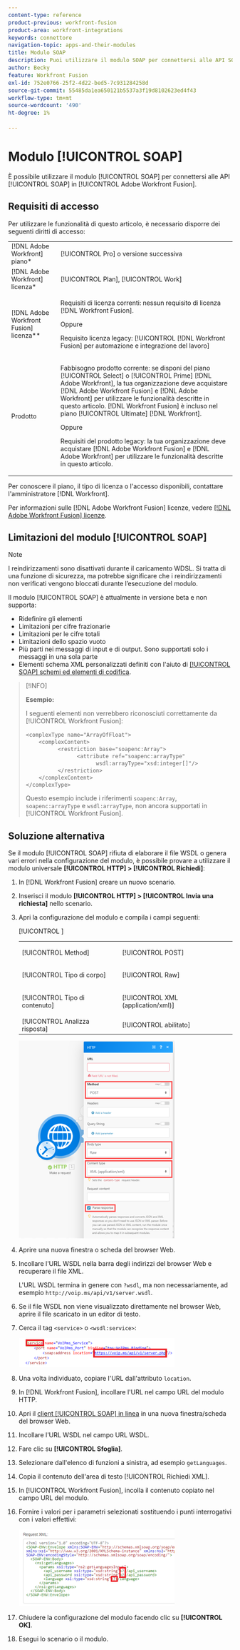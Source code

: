 ```yaml
---
content-type: reference
product-previous: workfront-fusion
product-area: workfront-integrations
keywords: connettore
navigation-topic: apps-and-their-modules
title: Modulo SOAP
description: Puoi utilizzare il modulo SOAP per connettersi alle API SOAP in Adobe Workfront Fusion.
author: Becky
feature: Workfront Fusion
exl-id: 752e0766-25f2-4d22-bed5-7c931284258d
source-git-commit: 55485da1ea650121b5537a3f19d8102623ed4f43
workflow-type: tm+mt
source-wordcount: '490'
ht-degree: 1%

---
```


# Modulo [!UICONTROL SOAP]

È possibile utilizzare il modulo [!UICONTROL SOAP] per connettersi alle API [!UICONTROL SOAP] in [!UICONTROL Adobe Workfront Fusion].

## Requisiti di accesso

Per utilizzare le funzionalità di questo articolo, è necessario disporre dei seguenti diritti di accesso:

<table style="table-layout:auto"> 
 <col> 
 <col> 
 <tbody> 
  <tr> 
   <td role="rowheader">[!DNL Adobe Workfront] piano*</td>
  <td> <p>[!UICONTROL Pro] o versione successiva</p> </td>
  </tr> 
  <tr data-mc-conditions=""> 
   <td role="rowheader">[!DNL Adobe Workfront] licenza*</td>
   <td> <p>[!UICONTROL Plan], [!UICONTROL Work]</p> </td> 
  </tr> 
  <tr> 
   <td role="rowheader">[!DNL Adobe Workfront Fusion] licenza**</td> 
   <td>
   <p>Requisiti di licenza correnti: nessun requisito di licenza [!DNL Workfront Fusion].</p>
   <p>Oppure</p>
   <p>Requisito licenza legacy: [!UICONTROL [!DNL Workfront Fusion] per automazione e integrazione del lavoro] </p>
   </td> 
  </tr> 
  <tr> 
   <td role="rowheader">Prodotto</td> 
   <td>
   <p>Fabbisogno prodotto corrente: se disponi del piano [!UICONTROL Select] o [!UICONTROL Prime] [!DNL Adobe Workfront], la tua organizzazione deve acquistare [!DNL Adobe Workfront Fusion] e [!DNL Adobe Workfront] per utilizzare le funzionalità descritte in questo articolo. [!DNL Workfront Fusion] è incluso nel piano [!UICONTROL Ultimate] [!DNL Workfront].</p>
   <p>Oppure</p>
   <p>Requisiti del prodotto legacy: la tua organizzazione deve acquistare [!DNL Adobe Workfront Fusion] e [!DNL Adobe Workfront] per utilizzare le funzionalità descritte in questo articolo.</p>
   </td> 
  </tr> 
 </tbody> 
</table>

Per conoscere il piano, il tipo di licenza o l&#39;accesso disponibili, contattare l&#39;amministratore [!DNL Workfront].

Per informazioni sulle [!DNL Adobe Workfront Fusion] licenze, vedere [[!DNL Adobe Workfront Fusion] licenze](../../workfront-fusion/get-started/license-automation-vs-integration.md).

## Limitazioni del modulo [!UICONTROL SOAP]

>[!NOTE]
>
>I reindirizzamenti sono disattivati durante il caricamento WDSL. Si tratta di una funzione di sicurezza, ma potrebbe significare che i reindirizzamenti non verificati vengono bloccati durante l’esecuzione del modulo.

Il modulo [!UICONTROL SOAP] è attualmente in versione beta e non supporta:

* Ridefinire gli elementi
* Limitazioni per cifre frazionarie
* Limitazioni per le cifre totali
* Limitazioni dello spazio vuoto
* Più parti nei messaggi di input e di output. Sono supportati solo i messaggi in una sola parte
* Elementi schema XML personalizzati definiti con l&#39;aiuto di [[!UICONTROL SOAP] schemi ed elementi di codifica](https://schemas.xmlsoap.org).

>[!INFO]
>
>**Esempio:**
>  
>I seguenti elementi non verrebbero riconosciuti correttamente da [!UICONTROL Workfront Fusion]:
>
>```
><complexType name="ArrayOfFloat">
>     <complexContent>
>           <restriction base="soapenc:Array">
>                 <attribute ref="soapenc:arrayType"
>                       wsdl:arrayType="xsd:integer[]"/>
>           </restriction>
>     </complexContent>
></complexType>
>```
>
>Questo esempio include i riferimenti `soapenc:Array`, `soapenc:arrayType` e `wsdl:arrayType`, non ancora supportati in [!UICONTROL Workfront Fusion].

## Soluzione alternativa

Se il modulo [!UICONTROL SOAP] rifiuta di elaborare il file WSDL o genera vari errori nella configurazione del modulo, è possibile provare a utilizzare il modulo universale **[!UICONTROL HTTP] > [!UICONTROL Richiedi]**:

1. In [!DNL Workfront Fusion] creare un nuovo scenario.
1. Inserisci il modulo **[!UICONTROL HTTP] > [!UICONTROL Invia una richiesta]** nello scenario.
1. Apri la configurazione del modulo e compila i campi seguenti:

   <table style="table-layout:auto"> 
    <col> 
    <col> 
    <tbody> 
     <tr> 
      <td role="rowheader">[!UICONTROL Method]</td> 
      <td> <p>[!UICONTROL POST]</p> </td> 
     </tr> 
     <tr data-mc-conditions=""> 
      <td role="rowheader">[!UICONTROL Tipo di corpo]</td> 
      <td> <p>[!UICONTROL Raw]</p> </td> [!UICONTROL ]
     </tr> 
     <tr> 
      <td role="rowheader">[!UICONTROL Tipo di contenuto]</td> 
      <td> <p>[!UICONTROL XML (application/xml)]</p> </td> 
     </tr> 
     <tr> 
      <td role="rowheader">[!UICONTROL Analizza risposta]</td> 
      <td>[!UICONTROL abilitato]</td> 
     </tr> 
    </tbody> 
   </table>

   ![](assets/workaround-350x443.png)

1. Aprire una nuova finestra o scheda del browser Web.
1. Incollare l&#39;URL WSDL nella barra degli indirizzi del browser Web e recuperare il file XML.

   L&#39;URL WSDL termina in genere con `?wsdl`, ma non necessariamente, ad esempio `http://voip.ms/api/v1/server.wsdl`.

1. Se il file WSDL non viene visualizzato direttamente nel browser Web, aprire il file scaricato in un editor di testo.
1. Cerca il tag `<service>` o `<wsdl:service>`:

   ![](assets/service-350x65.png)

1. Una volta individuato, copiare l&#39;URL dall&#39;attributo `location`.
1. In [!DNL Workfront Fusion], incollare l&#39;URL nel campo URL del modulo HTTP.
1. Apri il [client [!UICONTROL SOAP] in linea](https://wsdlbrowser.com/) in una nuova finestra/scheda del browser Web.
1. Incollare l&#39;URL WSDL nel campo URL WSDL.
1. Fare clic su **[!UICONTROL Sfoglia]**.
1. Selezionare dall&#39;elenco di funzioni a sinistra, ad esempio `getLanguages`.
1. Copia il contenuto dell&#39;area di testo [!UICONTROL Richiedi XML].
1. In [!UICONTROL Workfront Fusion], incolla il contenuto copiato nel campo URL del modulo.
1. Fornire i valori per i parametri selezionati sostituendo i punti interrogativi con i valori effettivi:

   ![](assets/request-xml-350x172.png)

1. Chiudere la configurazione del modulo facendo clic su **[!UICONTROL OK]**.
1. Esegui lo scenario o il modulo.
